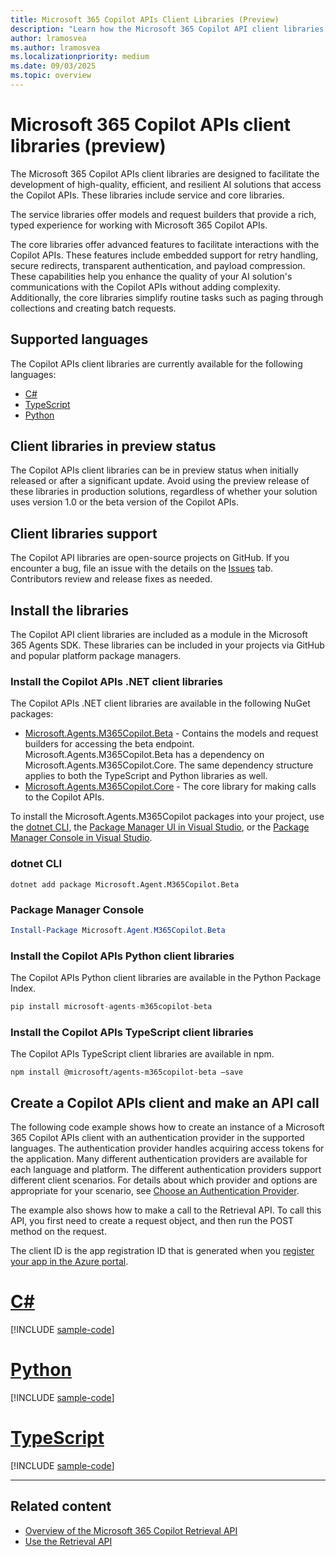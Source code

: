 ```yaml
---
title: Microsoft 365 Copilot APIs Client Libraries (Preview)
description: "Learn how the Microsoft 365 Copilot API client libraries simplify AI solution development with robust features like retry handling, secure redirects, and payload compression."
author: lramosvea
ms.author: lramosvea
ms.localizationpriority: medium
ms.date: 09/03/2025
ms.topic: overview
---
```


# Microsoft 365 Copilot APIs client libraries (preview)

The Microsoft 365 Copilot APIs client libraries are designed to facilitate the development of high-quality, efficient, and resilient AI solutions that access the Copilot APIs. These libraries include service and core libraries.

The service libraries offer models and request builders that provide a rich, typed experience for working with Microsoft 365 Copilot APIs.

The core libraries offer advanced features to facilitate interactions with the Copilot APIs. These features include embedded support for retry handling, secure redirects, transparent authentication, and payload compression. These capabilities help you enhance the quality of your AI solution's communications with the Copilot APIs without adding complexity. Additionally, the core libraries simplify routine tasks such as paging through collections and creating batch requests.

## Supported languages

The Copilot APIs client libraries are currently available for the following languages:

- [C#](https://github.com/microsoft/Agents-M365Copilot/tree/main/dotnet)
- [TypeScript](https://github.com/microsoft/Agents-M365Copilot/tree/main/typescript)
- [Python](https://github.com/microsoft/Agents-M365Copilot/tree/main/python)

## Client libraries in preview status

The Copilot APIs client libraries can be in preview status when initially released or after a significant update. Avoid using the preview release of these libraries in production solutions, regardless of whether your solution uses version 1.0 or the beta version of the Copilot APIs.

## Client libraries support

The Copilot API libraries are open-source projects on GitHub. If you encounter a bug, file an issue with the details on the [Issues](https://github.com/microsoft/Agents-M365Copilot/issues) tab. Contributors review and release fixes as needed.

## Install the libraries

The Copilot API client libraries are included as a module in the Microsoft 365 Agents SDK. These libraries can be included in your projects via GitHub and popular platform package managers.

### Install the Copilot APIs .NET client libraries

The Copilot APIs .NET client libraries are available in the following NuGet packages:

- [Microsoft.Agents.M365Copilot.Beta](https://github.com/microsoft/Agents-M365Copilot/tree/main/dotnet/src/Microsoft.Agents.M365Copilot.Beta) -  Contains the models and request builders for accessing the beta endpoint. Microsoft.Agents.M365Copilot.Beta has a dependency on Microsoft.Agents.M365Copilot.Core. The same dependency structure applies to both the TypeScript and Python libraries as well.
- [Microsoft.Agents.M365Copilot.Core](https://github.com/microsoft/Agents-M365Copilot/tree/main/dotnet/src/Microsoft.Agents.M365Copilot.Core) - The core library for making calls to the Copilot APIs.

To install the Microsoft.Agents.M365Copilot packages into your project, use the [dotnet CLI](/nuget/quickstart/install-and-use-a-package-using-the-dotnet-cli), the [Package Manager UI in Visual Studio](/nuget/quickstart/install-and-use-a-package-in-visual-studio), or the [Package Manager Console in Visual Studio](/nuget/quickstart/install-and-use-a-package-in-visual-studio).

### dotnet CLI

```dotnetcli
dotnet add package Microsoft.Agent.M365Copilot.Beta
```

### Package Manager Console

```powershell
Install-Package Microsoft.Agent.M365Copilot.Beta
```

### Install the Copilot APIs Python client libraries

The Copilot APIs Python client libraries are available in the Python Package Index.

```py
pip install microsoft-agents-m365copilot-beta
```

### Install the Copilot APIs TypeScript client libraries

The Copilot APIs TypeScript client libraries are available in npm.

```Shell
npm install @microsoft/agents-m365copilot-beta –save
```

## Create a Copilot APIs client and make an API call

The following code example shows how to create an instance of a Microsoft 365 Copilot APIs client with an authentication provider in the supported languages. The authentication provider handles acquiring access tokens for the application. Many different authentication providers are available for each language and platform. The different authentication providers support different client scenarios. For details about which provider and options are appropriate for your scenario, see [Choose an Authentication Provider](/graph/sdks/choose-authentication-providers).

The example also shows how to make a call to the Retrieval API. To call this API, you first need to create a request object, and then run the POST method on the request.

The client ID is the app registration ID that is generated when you [register your app in the Azure portal](/graph/auth-register-app-v2).

# [C#](#tab/csharp)

[!INCLUDE [sample-code](../api/includes/snippets/csharp/create_client_csharp.md)]

# [Python](#tab/python)

[!INCLUDE [sample-code](../api/includes/snippets/python/create_client_python.md)]

# [TypeScript](#tab/typescript)

[!INCLUDE [sample-code](../api/includes/snippets/typescript/create_client_typescript.md)]

---

## Related content

- [Overview of the Microsoft 365 Copilot Retrieval API](../api/ai-services/retrieval/overview.md)
- [Use the Retrieval API](../api/ai-services/retrieval/copilotroot-retrieval.md)
